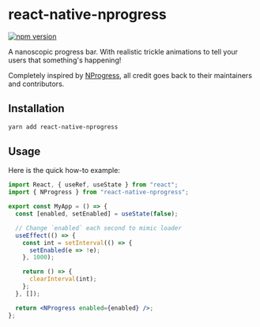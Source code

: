 # react-native-nprogress

[![npm version](https://badge.fury.io/js/react-native-nprogress.svg)](https://badge.fury.io/js/react-native-nprogress)

A nanoscopic progress bar. With realistic trickle animations to tell your users that something's happening!

Completely inspired by [NProgress](https://github.com/rstacruz/nprogress), all credit goes back to their maintainers and contributors.

## Installation

```bash
yarn add react-native-nprogress
```

## Usage

Here is the quick how-to example:

```jsx
import React, { useRef, useState } from "react";
import { NProgress } from "react-native-nprogress";

export const MyApp = () => {
  const [enabled, setEnabled] = useState(false);

  // Change `enabled` each second to mimic loader
  useEffect(() => {
    const int = setInterval(() => {
      setEnabled(e => !e);
    }, 1000);

    return () => {
      clearInterval(int);
    };
  }, []);

  return <NProgress enabled={enabled} />;
};
```
